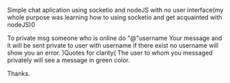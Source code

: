 Simple chat aplication using socketio and nodeJS with no user interface(my whole purpose was learning how to using socketio and get acquainted with nodeJS)0

To private msg someone who is online do "@"username Your message and it will be sent private to user with username if there exist no username will show you an error.
)Quotes for clarity(
The user to whom you messaged privately will see a message in green color.

Thanks.